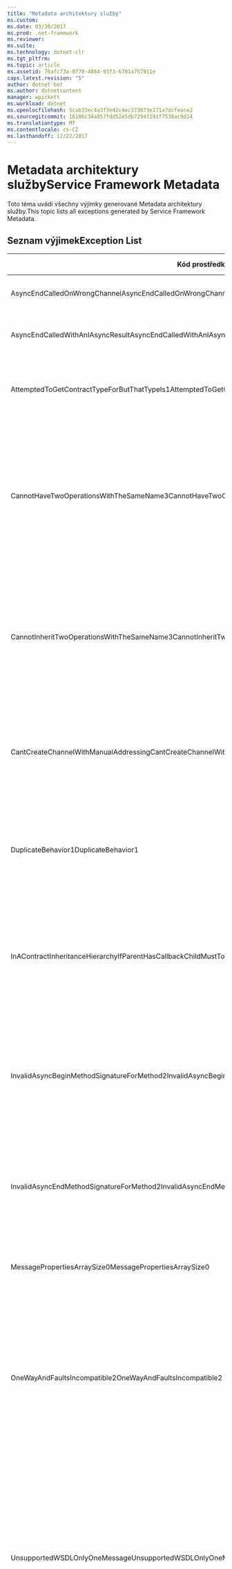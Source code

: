 ```yaml
---
title: "Metadata architektury služby"
ms.custom: 
ms.date: 03/30/2017
ms.prod: .net-framework
ms.reviewer: 
ms.suite: 
ms.technology: dotnet-clr
ms.tgt_pltfrm: 
ms.topic: article
ms.assetid: 76afc73a-0770-4084-93f3-6701a757911e
caps.latest.revision: "5"
author: dotnet-bot
ms.author: dotnetcontent
manager: wpickett
ms.workload: dotnet
ms.openlocfilehash: 5cab33ec4a3f3e42c4ec373073e171a7dcfeace2
ms.sourcegitcommit: 16186c34a957fdd52e5db7294f291f7530ac9d24
ms.translationtype: MT
ms.contentlocale: cs-CZ
ms.lasthandoff: 12/22/2017
---
```

# <a name="service-framework-metadata"></a><span data-ttu-id="fcf23-102">Metadata architektury služby</span><span class="sxs-lookup"><span data-stu-id="fcf23-102">Service Framework Metadata</span></span>
<span data-ttu-id="fcf23-103">Toto téma uvádí všechny výjimky generované Metadata architektury služby.</span><span class="sxs-lookup"><span data-stu-id="fcf23-103">This topic lists all exceptions generated by Service Framework Metadata.</span></span>  
  
## <a name="exception-list"></a><span data-ttu-id="fcf23-104">Seznam výjimek</span><span class="sxs-lookup"><span data-stu-id="fcf23-104">Exception List</span></span>  
  
|<span data-ttu-id="fcf23-105">Kód prostředku</span><span class="sxs-lookup"><span data-stu-id="fcf23-105">Resource Code</span></span>|<span data-ttu-id="fcf23-106">Řetězec prostředku</span><span class="sxs-lookup"><span data-stu-id="fcf23-106">Resource String</span></span>|  
|-------------------|---------------------|  
|<span data-ttu-id="fcf23-107">AsyncEndCalledOnWrongChannel</span><span class="sxs-lookup"><span data-stu-id="fcf23-107">AsyncEndCalledOnWrongChannel</span></span>|<span data-ttu-id="fcf23-108">Asynchronní End byla volána na chybný kanál.</span><span class="sxs-lookup"><span data-stu-id="fcf23-108">An asynchronous End was called on the wrong channel.</span></span>|  
|<span data-ttu-id="fcf23-109">AsyncEndCalledWithAnIAsyncResult</span><span class="sxs-lookup"><span data-stu-id="fcf23-109">AsyncEndCalledWithAnIAsyncResult</span></span>|<span data-ttu-id="fcf23-110">Asynchronní End byla volána s IAsyncResult z jiné metody Begin.</span><span class="sxs-lookup"><span data-stu-id="fcf23-110">An asynchronous End was called with an IAsyncResult from a different Begin method.</span></span>|  
|<span data-ttu-id="fcf23-111">AttemptedToGetContractTypeForButThatTypeIs1</span><span class="sxs-lookup"><span data-stu-id="fcf23-111">AttemptedToGetContractTypeForButThatTypeIs1</span></span>|<span data-ttu-id="fcf23-112">Došlo k pokusu o získání pro zadaný typ smlouvy. Typ není třída ServiceContract a nedědí třída ServiceContract.</span><span class="sxs-lookup"><span data-stu-id="fcf23-112">Attempted to get contract type for the specified.The type is not a ServiceContract and it does not inherit a ServiceContract.</span></span>|  
|<span data-ttu-id="fcf23-113">CannotHaveTwoOperationsWithTheSameName3</span><span class="sxs-lookup"><span data-stu-id="fcf23-113">CannotHaveTwoOperationsWithTheSameName3</span></span>|<span data-ttu-id="fcf23-114">Nemůže mít dvě operace v stejné smlouvy se stejným názvem.</span><span class="sxs-lookup"><span data-stu-id="fcf23-114">Cannot have two operations in the same contract with the same name.</span></span> <span data-ttu-id="fcf23-115">Toto pravidlo porušují zadané metody v zadaného typu.</span><span class="sxs-lookup"><span data-stu-id="fcf23-115">The specified methods in the specified type violate this rule.</span></span> <span data-ttu-id="fcf23-116">Změňte název jednoho z operace změnou názvu metody nebo pomocí vlastnosti název OperationContractAttribute.</span><span class="sxs-lookup"><span data-stu-id="fcf23-116">Change the name of one of the operations by changing the method name or by using the Name property of OperationContractAttribute.</span></span>|  
|<span data-ttu-id="fcf23-117">CannotInheritTwoOperationsWithTheSameName3</span><span class="sxs-lookup"><span data-stu-id="fcf23-117">CannotInheritTwoOperationsWithTheSameName3</span></span>|<span data-ttu-id="fcf23-118">Nelze zdědit dvě různé operace se stejným názvem.</span><span class="sxs-lookup"><span data-stu-id="fcf23-118">Cannot inherit two different operations with the same name.</span></span> <span data-ttu-id="fcf23-119">Zadaná operace ze zadaného smluv porušení toto pravidlo.</span><span class="sxs-lookup"><span data-stu-id="fcf23-119">The specified operation from the specified contracts violate this rule.</span></span> <span data-ttu-id="fcf23-120">Změňte název jednoho z operace změnou názvu metody nebo pomocí vlastnosti název OperationContractAttribute.</span><span class="sxs-lookup"><span data-stu-id="fcf23-120">Change the name of one of the operations by changing the method name or by using the Name property of OperationContractAttribute.</span></span>|  
|<span data-ttu-id="fcf23-121">CantCreateChannelWithManualAddressing</span><span class="sxs-lookup"><span data-stu-id="fcf23-121">CantCreateChannelWithManualAddressing</span></span>|<span data-ttu-id="fcf23-122">Nelze vytvořit kanál pro kontrakt, který vyžaduje požadavek nebo odpověď a vazbu, která vyžaduje ruční adresování ale podporuje pouze duplexní komunikace.</span><span class="sxs-lookup"><span data-stu-id="fcf23-122">Cannot create a channel for a contract that requires a request/reply and a binding that requires manual addressing but only supports duplex communication.</span></span>|  
|<span data-ttu-id="fcf23-123">DuplicateBehavior1</span><span class="sxs-lookup"><span data-stu-id="fcf23-123">DuplicateBehavior1</span></span>|<span data-ttu-id="fcf23-124">Hodnotu nelze přidat do kolekce.</span><span class="sxs-lookup"><span data-stu-id="fcf23-124">The value cannot be added to the collection.</span></span> <span data-ttu-id="fcf23-125">Kolekce již obsahuje položku stejné zadaného typu.</span><span class="sxs-lookup"><span data-stu-id="fcf23-125">The collection already contains an item of the same specified type.</span></span> <span data-ttu-id="fcf23-126">Tato kolekce podporuje pouze jednu instanci každého typu.</span><span class="sxs-lookup"><span data-stu-id="fcf23-126">This collection only supports one instance of each type.</span></span>|  
|<span data-ttu-id="fcf23-127">InAContractInheritanceHierarchyIfParentHasCallbackChildMustToo</span><span class="sxs-lookup"><span data-stu-id="fcf23-127">InAContractInheritanceHierarchyIfParentHasCallbackChildMustToo</span></span>|<span data-ttu-id="fcf23-128">Protože kontrakt zadané základní služby má kontraktu zadaný zpětného volání, kontrakt služby zadaný odvozené také třeba určit buď zadaný typ, nebo odvozený typ jako její smlouvy zpětného volání.</span><span class="sxs-lookup"><span data-stu-id="fcf23-128">Because the specified base service contract has a specified callback contract, the specified derived service contract must also specify either the specified type, or a derived type as its callback contract.</span></span>|  
|<span data-ttu-id="fcf23-129">InvalidAsyncBeginMethodSignatureForMethod2</span><span class="sxs-lookup"><span data-stu-id="fcf23-129">InvalidAsyncBeginMethodSignatureForMethod2</span></span>|<span data-ttu-id="fcf23-130">Neplatný asynchronní Begin podpis metody pro zadanou metodu v zadaný typ ServiceContract.</span><span class="sxs-lookup"><span data-stu-id="fcf23-130">Invalid asynchronous Begin method signature for the specified method in the specified ServiceContract type.</span></span> <span data-ttu-id="fcf23-131">Vaše začít metoda musí přijmout třídu AsyncCallback a objekt jako poslední dva argumenty a vrátit třídu IAsyncResult.</span><span class="sxs-lookup"><span data-stu-id="fcf23-131">Your begin method must take an AsyncCallback and an object as the last two arguments and return an IAsyncResult.</span></span>|  
|<span data-ttu-id="fcf23-132">InvalidAsyncEndMethodSignatureForMethod2</span><span class="sxs-lookup"><span data-stu-id="fcf23-132">InvalidAsyncEndMethodSignatureForMethod2</span></span>|<span data-ttu-id="fcf23-133">Neplatný asynchronní End podpis metody pro zadanou metodu v zadaný typ ServiceContract.</span><span class="sxs-lookup"><span data-stu-id="fcf23-133">Invalid asynchronous End method signature for the specified method in the specified ServiceContract type.</span></span> <span data-ttu-id="fcf23-134">Metoda ukončení musí přijmout třídu IAsyncResult jako poslední argument.</span><span class="sxs-lookup"><span data-stu-id="fcf23-134">Your end method must take an IAsyncResult as the last argument.</span></span>|  
|<span data-ttu-id="fcf23-135">MessagePropertiesArraySize0</span><span class="sxs-lookup"><span data-stu-id="fcf23-135">MessagePropertiesArraySize0</span></span>|<span data-ttu-id="fcf23-136">Pole, který byl předán nemá dostatek místa pro uložení všech vlastností obsažených v této kolekci.</span><span class="sxs-lookup"><span data-stu-id="fcf23-136">The array that was passed does not have enough space to hold all the properties contained by this collection.</span></span>|  
|<span data-ttu-id="fcf23-137">OneWayAndFaultsIncompatible2</span><span class="sxs-lookup"><span data-stu-id="fcf23-137">OneWayAndFaultsIncompatible2</span></span>|<span data-ttu-id="fcf23-138">Zadanou metodu v zadaného typu, je označeno jako IsOneWay = true a deklaruje jednu nebo více tříd FaultContractAttributes.</span><span class="sxs-lookup"><span data-stu-id="fcf23-138">The specified method in the specified type is marked as IsOneWay=true and declares one or more FaultContractAttributes.</span></span> <span data-ttu-id="fcf23-139">Jednosměrné metody nelze deklarovat FaultContractAttributes.</span><span class="sxs-lookup"><span data-stu-id="fcf23-139">One-way methods cannot declare FaultContractAttributes.</span></span> <span data-ttu-id="fcf23-140">Změnit IsOneWay na hodnotu false nebo odebrat třídu FaultContractAttributes.</span><span class="sxs-lookup"><span data-stu-id="fcf23-140">Change IsOneWay to false or remove the FaultContractAttributes.</span></span>|  
|<span data-ttu-id="fcf23-141">UnsupportedWSDLOnlyOneMessage</span><span class="sxs-lookup"><span data-stu-id="fcf23-141">UnsupportedWSDLOnlyOneMessage</span></span>|<span data-ttu-id="fcf23-142">Nepodporované Web Services Description Language.</span><span class="sxs-lookup"><span data-stu-id="fcf23-142">Unsupported Web Services Description Language.</span></span> <span data-ttu-id="fcf23-143">Pro chybové zprávy je podporována pouze jedna část zprávy.</span><span class="sxs-lookup"><span data-stu-id="fcf23-143">Only one message part is supported for fault messages.</span></span> <span data-ttu-id="fcf23-144">Tato chybová zpráva se odkazuje na více než jednu část zprávy.</span><span class="sxs-lookup"><span data-stu-id="fcf23-144">This fault message refers to more than one message part.</span></span> <span data-ttu-id="fcf23-145">Používáte-li upravit přístup k souboru popisu webové služby, můžete je vyřešit problém odebráním částí další zprávy, aby chybová zpráva odkazy pouze na jednu část.</span><span class="sxs-lookup"><span data-stu-id="fcf23-145">If you have edit access to the Web Services Description Language file, you can fix the problem by removing the extra message parts such that fault message references just one part.</span></span>|  
|<span data-ttu-id="fcf23-146">UnsupportedWSDLTheFault</span><span class="sxs-lookup"><span data-stu-id="fcf23-146">UnsupportedWSDLTheFault</span></span>|<span data-ttu-id="fcf23-147">Nepodporované Web Services Description Language.</span><span class="sxs-lookup"><span data-stu-id="fcf23-147">Unsupported Web Services Description Language.</span></span> <span data-ttu-id="fcf23-148">Část chybové zprávy musí odkazovat na prvek.</span><span class="sxs-lookup"><span data-stu-id="fcf23-148">The fault message part must reference an element.</span></span> <span data-ttu-id="fcf23-149">Tato chybová zpráva není odkaz na element.</span><span class="sxs-lookup"><span data-stu-id="fcf23-149">This fault message does not refer to an element.</span></span> <span data-ttu-id="fcf23-150">Pokud máte přístup pro úpravy dokumentu webové služby Definition Language, můžete problém vyřešit pomocí odkazu na prvek schématu pomocí atributu 'element'.</span><span class="sxs-lookup"><span data-stu-id="fcf23-150">If you have edit access to the Web Services Definition Language document, you can fix the problem by referencing a schema element using the 'element' attribute.</span></span>|  
|<span data-ttu-id="fcf23-151">WsdlImportErrorDependencyDetail</span><span class="sxs-lookup"><span data-stu-id="fcf23-151">WsdlImportErrorDependencyDetail</span></span>|<span data-ttu-id="fcf23-152">Došlo k chybě při importu zadaný, je závislá na zadanou hodnotu.</span><span class="sxs-lookup"><span data-stu-id="fcf23-152">An error occurred while importing the specified that the other specified value is dependent on.</span></span> <span data-ttu-id="fcf23-153">Rovněž je zadán argument Xpath.</span><span class="sxs-lookup"><span data-stu-id="fcf23-153">The Xpath is also specified.</span></span>|  
|<span data-ttu-id="fcf23-154">XsdMissingRequiredAttribute1</span><span class="sxs-lookup"><span data-stu-id="fcf23-154">XsdMissingRequiredAttribute1</span></span>|<span data-ttu-id="fcf23-155">Chybí zadaný povinný atribut.</span><span class="sxs-lookup"><span data-stu-id="fcf23-155">Missing the specified required attribute.</span></span>|
